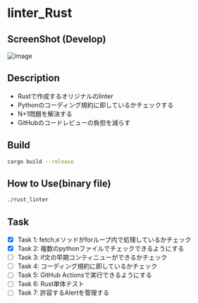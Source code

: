 # linter_Rust

## ScreenShot (Develop)
![image](https://github.com/Perlverity/linter_Rust/assets/68835326/465f5260-23f7-4856-bafd-cc69f7bf8659)

## Description
- Rustで作成するオリジナルのlinter
- Pythonのコーディング規約に即しているかチェックする
- N+1問題を解決する
- GitHubのコードレビューの負担を減らす

## Build
```bash
cargo build --release
```

## How to Use(binary file)
```bash
./rust_linter
```

## Task
- [x] Task 1: fetchメソッドがforループ内で処理しているかチェック
- [x] Task 2: 複数のpythonファイルでチェックできるようにする
- [ ] Task 3: if文の早期コンティニューができるかチェック
- [ ] Task 4: コーディング規約に即しているかチェック
- [ ] Task 5: GitHub Actionsで実行できるようにする
- [ ] Task 6: Rust単体テスト
- [ ] Task 7: 許容するAlertを管理する
